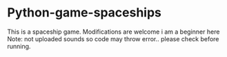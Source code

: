 # Python-game-spaceships

This is a spaceship game.
Modifications are welcome
i am a beginner here
Note: not uploaded sounds so code may throw error.. please check before running.
